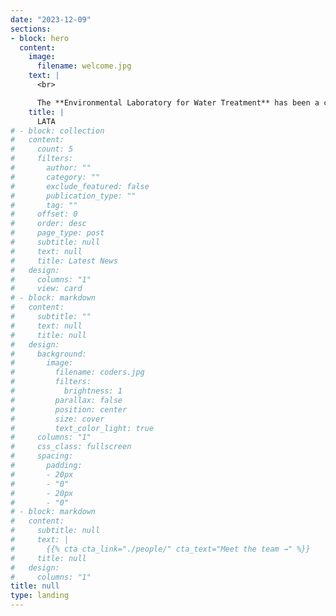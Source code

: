```yaml
---
date: "2023-12-09"
sections:
- block: hero
  content:
    image:
      filename: welcome.jpg
    text: |
      <br>

      The **Environmental Laboratory for Water Treatment** has been a center of excellence for water research since its founding in 2012.
    title: |
      LATA
# - block: collection
#   content:
#     count: 5
#     filters:
#       author: ""
#       category: ""
#       exclude_featured: false
#       publication_type: ""
#       tag: ""
#     offset: 0
#     order: desc
#     page_type: post
#     subtitle: null
#     text: null
#     title: Latest News
#   design:
#     columns: "1"
#     view: card
# - block: markdown
#   content:
#     subtitle: ""
#     text: null
#     title: null
#   design:
#     background:
#       image:
#         filename: coders.jpg
#         filters:
#           brightness: 1
#         parallax: false
#         position: center
#         size: cover
#         text_color_light: true
#     columns: "1"
#     css_class: fullscreen
#     spacing:
#       padding:
#       - 20px
#       - "0"
#       - 20px
#       - "0"
# - block: markdown
#   content:
#     subtitle: null
#     text: |
#       {{% cta cta_link="./people/" cta_text="Meet the team →" %}}
#     title: null
#   design:
#     columns: "1"
title: null
type: landing
---
```

